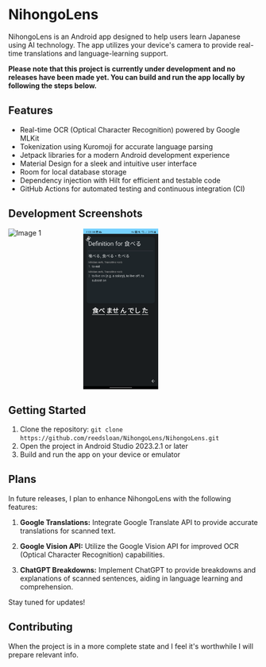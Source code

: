 # NihongoLens

NihongoLens is an Android app designed to help users learn Japanese using AI technology. The app utilizes your device's camera to provide real-time translations and language-learning support.

**Please note that this project is currently under development and no releases have been made yet. You can build and run the app locally by following the steps below.**

## Features
- Real-time OCR (Optical Character Recognition) powered by Google MLKit
- Tokenization using Kuromoji for accurate language parsing
- Jetpack libraries for a modern Android development experience
- Material Design for a sleek and intuitive user interface
- Room for local database storage
- Dependency injection with Hilt for efficient and testable code
- GitHub Actions for automated testing and continuous integration (CI)

## Development Screenshots
<div style="display: flex;">
    <img src="docs/1.png" style="width: 30%;" alt="Image 1">
    <img src="docs/2.png" style="width: 30%;" alt="Image 2">
</div>

## Getting Started
1. Clone the repository: `git clone https://github.com/reedsloan/NihongoLens/NihongoLens.git`
2. Open the project in Android Studio 2023.2.1 or later
4. Build and run the app on your device or emulator

## Plans

In future releases, I plan to enhance NihongoLens with the following features:

1. **Google Translations:** Integrate Google Translate API to provide accurate translations for scanned text.

2. **Google Vision API:** Utilize the Google Vision API for improved OCR (Optical Character Recognition) capabilities.

3. **ChatGPT Breakdowns:** Implement ChatGPT to provide breakdowns and explanations of scanned sentences, aiding in language learning and comprehension.

Stay tuned for updates!

## Contributing
When the project is in a more complete state and I feel it's worthwhile I will prepare relevant info.
